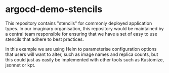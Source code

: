 # argocd-demo-stencils

This repository contains "stencils" for commonly deployed application types. In our imaginary organisation, this repository would be maintained by a central team responsible for ensuring that we have a set of easy to use stencils that adhere to best practices.

In this example we are using Helm to parameterise configuration options that users will want to alter, such as image names and replica counts, but this could just as easily be implemented with other tools such as Kustomize, jsonnet or kpt.
